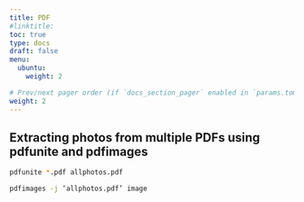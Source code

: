 ```yaml
---
title: PDF
#linktitle:
toc: true
type: docs
draft: false
menu:
  ubuntu:
    weight: 2

# Prev/next pager order (if `docs_section_pager` enabled in `params.toml`)
weight: 2
---
```


## Extracting photos from multiple PDFs using pdfunite and pdfimages

```bash
pdfunite *.pdf allphotos.pdf

pdfimages -j ‘allphotos.pdf’ image
```
